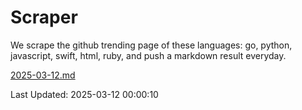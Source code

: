 # Scraper

We scrape the github trending page of these languages: go, python, javascript, swift, html, ruby, and push a markdown result everyday.

[2025-03-12.md](https://github.com/henson/Scraper/blob/master/2025-03-12.md)

Last Updated: 2025-03-12 00:00:10